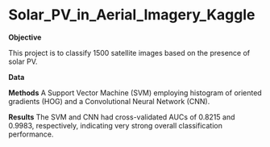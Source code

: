 # Solar_PV_in_Aerial_Imagery_Kaggle

**Objective**

This project is to classify 1500 satellite images based on the presence of solar PV.

**Data**


**Methods**
A Support Vector Machine (SVM) employing histogram of oriented gradients (HOG) and a Convolutional Neural Network (CNN). 

**Results**
The SVM and CNN had cross-validated AUCs of 0.8215 and 0.9983, respectively, indicating very strong overall classification performance.

